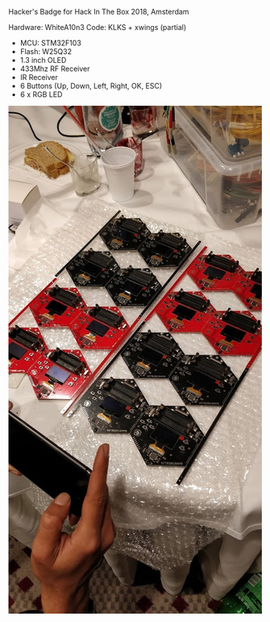 Hacker's Badge for Hack In The Box 2018, Amsterdam


Hardware: WhiteA10n3
Code: KLKS + xwings (partial)

*  MCU: STM32F103
* Flash: W25Q32
* 1.3 inch OLED
* 433Mhz RF Receiver
* IR Receiver
* 6 Buttons (Up, Down, Left, Right, OK, ESC)
* 6 x RGB LED


![GitHub Logo](/pic/IMG_20180410_163738.jpg)


